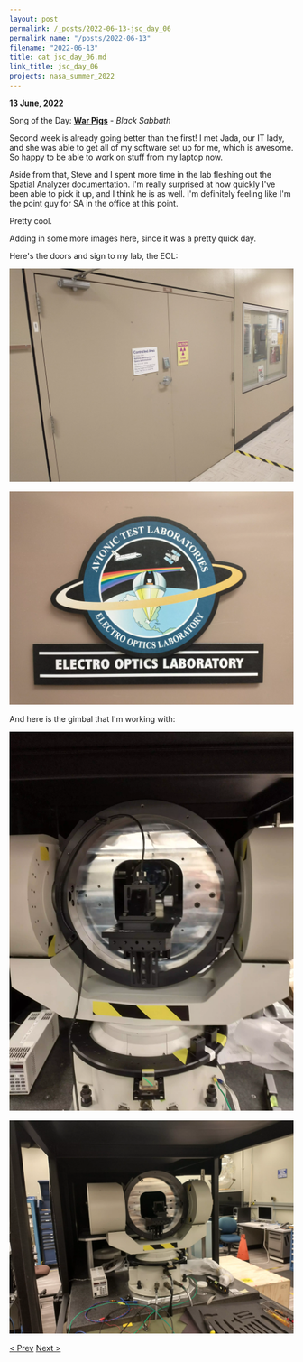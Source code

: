 ```yaml
---
layout: post
permalink: /_posts/2022-06-13-jsc_day_06
permalink_name: "/posts/2022-06-13"
filename: "2022-06-13"
title: cat jsc_day_06.md
link_title: jsc_day_06
projects: nasa_summer_2022
---
```

**13 June, 2022**

Song of the Day: [**War Pigs**](https://youtu.be/bc5Nk1DXyEY) - *Black Sabbath*

Second week is already going better than the first! I met Jada, our IT lady, and she was able to get all of my software set up for me, which is awesome. So happy to be able to work on stuff from my laptop now.

Aside from that, Steve and I spent more time in the lab fleshing out the Spatial Analyzer documentation. I'm really surprised at how quickly I've been able to pick it up, and I think he is as well. I'm definitely feeling like I'm the point guy for SA in the office at this point.

Pretty cool.

Adding in some more images here, since it was a pretty quick day.

Here's the doors and sign to my lab, the EOL:

![eol_doors](/assets/images/EOL_door.webp)

![eol_logo](/assets/images/EOL_Logo.webp)

And here is the gimbal that I'm working with:

![gimbal_close](/assets/ref_images/gimbal_close.webp)

![gimbal_far](/assets/ref_images/gimbal_far.webp)

[< Prev](/_posts/2022-06-10-jsc_day_05)    [Next >](/_posts/2022-06-14-jsc_day_07)

